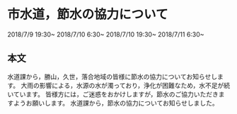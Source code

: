 # 市水道，節水の協力について
2018/7/9 19:30~
2018/7/10 6:30~
2018/7/10 19:30~
2018/7/11 6:30~
## 本文
水道課から，勝山，久世，落合地域の皆様に節水の協力についてお知らせします。
大雨の影響による，水源の水が濁っており，浄化が困難なため，水不足が続いています。
皆様方には，ご迷惑をおかけしますが，節水のご協力いただきますようお願いします。
水道課から，節水の協力についてお知らせしました。
